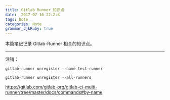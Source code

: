 ```yaml
---
title: Gitlab Runner 知识点
date:  2017-07-16 22:2:8
tags: Note
categories: Note
grammar_cjkRuby: true
---
```


本篇笔记记录 Gitlab-Runner 相关的知识点。

<!-- more -->

---

注销：

````shell
gitlab-runner unregister --name test-runner

gitlab-runner unregister --all-runners
````

https://gitlab.com/gitlab-org/gitlab-ci-multi-runner/tree/master/docs/commands#by-name